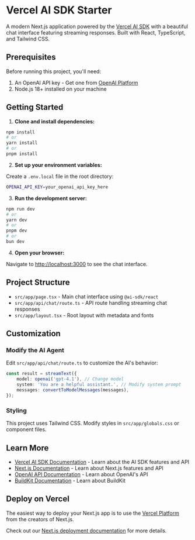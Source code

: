# Vercel AI SDK Starter

A modern Next.js application powered by the [Vercel AI SDK](https://sdk.vercel.ai/) with a beautiful chat interface featuring streaming responses. Built with React, TypeScript, and Tailwind CSS.

## Prerequisites

Before running this project, you'll need:

1. An OpenAI API key - Get one from [OpenAI Platform](https://platform.openai.com/api-keys)
2. Node.js 18+ installed on your machine

## Getting Started

1. **Clone and install dependencies:**

```bash
npm install
# or
yarn install
# or
pnpm install
```

2. **Set up your environment variables:**

Create a `.env.local` file in the root directory:

```bash
OPENAI_API_KEY=your_openai_api_key_here
```

3. **Run the development server:**

```bash
npm run dev
# or
yarn dev
# or
pnpm dev
# or
bun dev
```

4. **Open your browser:**

Navigate to [http://localhost:3000](http://localhost:3000) to see the chat interface.

## Project Structure

- `src/app/page.tsx` - Main chat interface using `@ai-sdk/react`
- `src/app/api/chat/route.ts` - API route handling streaming chat responses
- `src/app/layout.tsx` - Root layout with metadata and fonts

## Customization

### Modify the AI Agent

Edit `src/app/api/chat/route.ts` to customize the AI's behavior:

```typescript
const result = streamText({
    model: openai('gpt-4.1'), // Change model
    system: 'You are a helpful assistant.', // Modify system prompt
    messages: convertToModelMessages(messages),
});
```

### Styling

This project uses Tailwind CSS. Modify styles in `src/app/globals.css` or component files.

## Learn More

- [Vercel AI SDK Documentation](https://sdk.vercel.ai/) - Learn about the AI SDK features and API
- [Next.js Documentation](https://nextjs.org/docs) - Learn about Next.js features and API
- [OpenAI API Documentation](https://platform.openai.com/docs) - Learn about OpenAI's API
- [BuildKit Documentation](https://buildkit.picaos.com/integrations) - Learn about BuildKit

## Deploy on Vercel

The easiest way to deploy your Next.js app is to use the [Vercel Platform](https://vercel.com/new?utm_medium=default-template&filter=next.js&utm_source=create-next-app&utm_campaign=create-next-app-readme) from the creators of Next.js.

Check out our [Next.js deployment documentation](https://nextjs.org/docs/app/building-your-application/deploying) for more details.
